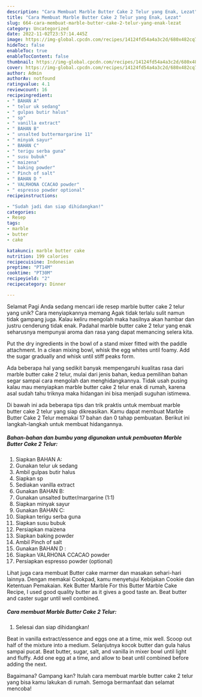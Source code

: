 ```yaml
---
description: "Cara Membuat Marble Butter Cake 2 Telur yang Enak, Lezat"
title: "Cara Membuat Marble Butter Cake 2 Telur yang Enak, Lezat"
slug: 664-cara-membuat-marble-butter-cake-2-telur-yang-enak-lezat
category: Uncategorized
date: 2022-11-02T23:57:14.445Z
image: https://img-global.cpcdn.com/recipes/14124fd54a4a3c2d/680x482cq70/marble-butter-cake-2-telur-foto-resep-utama.jpg
hideToc: false
enableToc: true
enableTocContent: false
thumbnail: https://img-global.cpcdn.com/recipes/14124fd54a4a3c2d/680x482cq70/marble-butter-cake-2-telur-foto-resep-utama.jpg
cover: https://img-global.cpcdn.com/recipes/14124fd54a4a3c2d/680x482cq70/marble-butter-cake-2-telur-foto-resep-utama.jpg
author: Admin
authorAv: notfound
ratingvalue: 4.1
reviewcount: 16
recipeingredient:
- " BAHAN A"
- " telur uk sedang"
- " gulpas butir halus"
- " sp"
- " vanilla extract"
- " BAHAN B"
- " unsalted buttermargarine 11"
- " minyak sayur"
- " BAHAN C"
- " terigu serba guna"
- " susu bubuk"
- " maizena"
- " baking powder"
- " Pinch of salt"
- " BAHAN D "
- " VALRHONA CCACAO powder"
- " espresso powder optional"
recipeinstructions:

- "Sudah jadi dan siap dihidangkan!"
categories:
- Resep
tags:
- marble
- butter
- cake

katakunci: marble butter cake 
nutrition: 199 calories
recipecuisine: Indonesian
preptime: "PT14M"
cooktime: "PT30M"
recipeyield: "2"
recipecategory: Dinner

---
```



Selamat Pagi Anda sedang mencari ide resep marble butter cake 2 telur yang unik? Cara menyiapkannya memang Agak tidak terlalu sulit namun tidak gampang juga. Kalau keliru mengolah maka hasilnya akan hambar dan justru cenderung tidak enak. Padahal marble butter cake 2 telur yang enak seharusnya mempunyai aroma dan rasa yang dapat memancing selera kita.


Put the dry ingredients in the bowl of a stand mixer fitted with the paddle attachment. In a clean mixing bowl, whisk the egg whites until foamy. Add the sugar gradually and whisk until stiff peaks form.

Ada beberapa hal yang sedikit banyak mempengaruhi kualitas rasa dari marble butter cake 2 telur, mulai dari jenis bahan, kedua pemilihan bahan segar sampai cara mengolah dan menghidangkannya. Tidak usah pusing kalau mau menyiapkan marble butter cake 2 telur enak di rumah, karena asal sudah tahu triknya maka hidangan ini bisa menjadi suguhan istimewa.


Di bawah ini ada beberapa tips dan trik praktis untuk membuat marble butter cake 2 telur yang siap dikreasikan. Kamu dapat membuat Marble Butter Cake 2 Telur memakai 17 bahan dan 0 tahap pembuatan. Berikut ini langkah-langkah untuk membuat hidangannya.

<!--inarticleads1-->

##### Bahan-bahan dan bumbu yang digunakan untuk pembuatan Marble Butter Cake 2 Telur:

1. Siapkan  BAHAN A:
1. Gunakan  telur uk sedang
1. Ambil  gulpas butir halus
1. Siapkan  sp
1. Sediakan  vanilla extract
1. Gunakan  BAHAN B:
1. Gunakan  unsalted butter/margarine (1:1)
1. Siapkan  minyak sayur
1. Gunakan  BAHAN C:
1. Siapkan  terigu serba guna
1. Siapkan  susu bubuk
1. Persiapkan  maizena
1. Siapkan  baking powder
1. Ambil  Pinch of salt
1. Gunakan  BAHAN D :
1. Siapkan  VALRHONA CCACAO powder
1. Persiapkan  espresso powder (optional)


Lihat juga cara membuat Butter cake marmer dan masakan sehari-hari lainnya. Dengan memakai Cookpad, kamu menyetujui Kebijakan Cookie dan Ketentuan Pemakaian. Kek Butter Marble For this Butter Marble Cake Recipe, I used good quality butter as it gives a good taste an. Beat butter and caster sugar until well combined. 

<!--inarticleads2-->

##### Cara membuat Marble Butter Cake 2 Telur:


1. Selesai dan siap dihidangkan!

Beat in vanilla extract/essence and eggs one at a time, mix well. Scoop out half of the mixture into a medium. Selanjutnya kocok butter dan gula halus sampai pucat. Beat butter, sugar, salt, and vanilla in mixer bowl until light and fluffy. Add one egg at a time, and allow to beat until combined before adding the next. 

Bagaimana? Gampang kan? Itulah cara membuat marble butter cake 2 telur yang bisa kamu lakukan di rumah. Semoga bermanfaat dan selamat mencoba!
